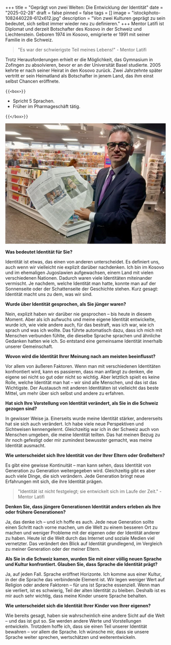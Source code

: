 +++
title = "Geprägt von zwei Welten: Die Entwicklung der Identität"
date = "2025-02-28"
draft = false
pinned = false
tags = []
image = "istockphoto-1082440228-612x612.jpg"
description = "Von zwei Kulturen geprägt zu sein bedeutet, sich selbst immer wieder neu zu definieren."
+++
Mentor Latifi ist Diplomat und derzeit Botschafter des Kosovo in der Schweiz und Liechtenstein. Geboren 1974 im Kosovo, emigrierte er 1991 mit seiner Familie in die Schweiz. 

> "Es war der schwierigste Teil meines Lebens!" - Mentor Latifi

Trotz Herausforderungen erhielt er die Möglichkeit, das Gymnasium in Zofingen zu absolvieren, bevor er an der Universität Basel studierte. 2005 kehrte er nach seiner Heirat in den Kosovo zurück. Zwei Jahrzehnte später vertritt er sein Heimatland als Botschafter in jenem Land, das ihm einst selbst Chancen eröffnete.



`{{<box>}}`

* Spricht 5 Sprachen.
* Früher im Pharmageschäft tätig.

`{{</box>}}`



![Mentor Latifi mit einem Artikel über ihn im „Tages-Anzeiger“](img_4856-3-4.jpg)

**Was bedeutet Identität für Sie?**

Identität ist etwas, das einen von anderen unterscheidet. Es definiert uns, auch wenn wir vielleicht nie explizit darüber nachdenken. Ich bin im Kosovo und im ehemaligen Jugoslawien aufgewachsen, einem Land mit vielen verschiedenen Nationen. Dadurch waren viele Identitäten miteinander vermischt. Je nachdem, welche Identität man hatte, konnte man auf der Sonnenseite oder der Schattenseite der Geschichte stehen. Kurz gesagt: Identität macht uns zu dem, was wir sind.

**Wurde über Identität gesprochen, als Sie jünger waren?**

Nein, explizit haben wir darüber nie gesprochen – bis heute in diesem Moment. Aber als ich aufwuchs und meine eigene Identität entwickelte, wurde ich, wie viele andere auch, für das bestraft, was ich war, wie ich sprach und was ich wollte. Das führte automatisch dazu, dass ich mich mit Menschen verbunden fühlte, die dieselbe Sprache sprachen und ähnliche Gedanken hatten wie ich. So entstand eine gemeinsame Identität innerhalb unserer Gemeinschaft.

**Wovon wird die Identität Ihrer Meinung nach am meisten beeinflusst?**

Vor allem von äußeren Faktoren. Wenn man mit verschiedenen Identitäten konfrontiert wird, kann es passieren, dass man anfängt zu denken, die eigene sei nicht so gut oder nicht so wichtig. Aber letztlich spielt es keine Rolle, welche Identität man hat – wir sind alle Menschen, und das ist das Wichtigste. Der Austausch mit anderen Identitäten ist vielleicht das beste Mittel, um mehr über sich selbst und andere zu erfahren.

**Hat sich Ihre Vorstellung von Identität verändert, als Sie in die Schweiz gezogen sind?**

In gewisser Weise ja. Einerseits wurde meine Identität stärker, andererseits hat sie sich auch verändert. Ich habe viele neue Perspektiven und Sichtweisen kennengelernt. Gleichzeitig war ich in der Schweiz auch von Menschen umgeben, die meine Identität teilten. Das hat meinen Bezug zu ihr noch gefestigt oder mir zumindest bewusster gemacht, was meine Identität ausmacht.

**Wie unterscheidet sich Ihre Identität von der Ihrer Eltern oder Großeltern?**

Es gibt eine gewisse Kontinuität – man kann sehen, dass Identität von Generation zu Generation weitergegeben wird. Gleichzeitig gibt es aber auch viele Dinge, die sich verändern. Jede Generation bringt neue Erfahrungen mit sich, die ihre Identität prägen.

> "Identität ist nicht festgelegt; sie entwickelt sich im Laufe der Zeit." - Mentor Latifi

**Denken Sie, dass jüngere Generationen Identität anders erleben als Ihre oder frühere Generationen?**

Ja, das denke ich – und ich hoffe es auch. Jede neue Generation sollte einen Schritt nach vorne machen, um die Welt zu einem besseren Ort zu machen und weniger Probleme mit der eigenen oder der Identität anderer zu haben. Heute ist die Welt durch das Internet und soziale Medien viel vernetzter. Das verändert den Blick auf Identität grundlegend, im Vergleich zu meiner Generation oder der meiner Eltern.

**Als Sie in die Schweiz kamen, wurden Sie mit einer völlig neuen Sprache und Kultur konfrontiert. Glauben Sie, dass Sprache die Identität prägt?**

Ja, auf jeden Fall. Sprache eröffnet Horizonte. Ich komme aus einer Kultur, in der die Sprache das verbindende Element ist. Wir legen weniger Wert auf Religion oder andere Faktoren – für uns ist Sprache essenziell. Wenn man sie verliert, ist es schwierig, Teil der alten Identität zu bleiben. Deshalb ist es mir auch sehr wichtig, dass meine Kinder unsere Sprache behalten.

**Wie unterscheidet sich die Identität Ihrer Kinder von Ihrer eigenen?**

 Wie bereits gesagt, haben sie wahrscheinlich eine andere Sicht auf die Welt – und das ist gut so. Sie werden andere Werte und Vorstellungen entwickeln. Trotzdem hoffe ich, dass sie einen Teil unserer Identität bewahren – vor allem die Sprache. Ich wünsche mir, dass sie unsere Sprache weiter sprechen, wertschätzen und weiterentwickeln.
